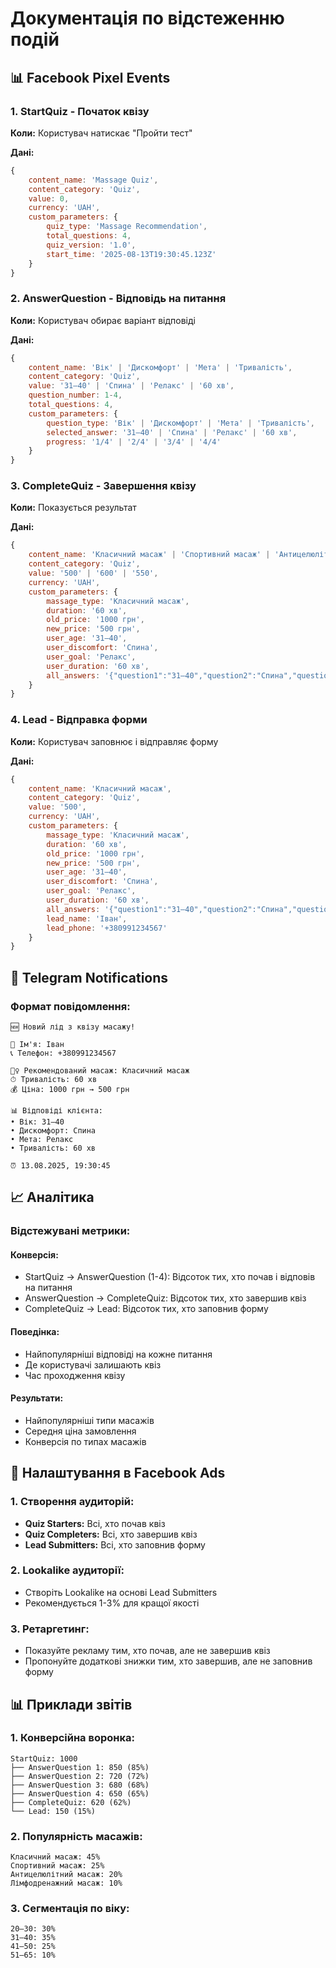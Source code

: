 # Документація по відстеженню подій

## 📊 Facebook Pixel Events

### 1. StartQuiz - Початок квізу
**Коли:** Користувач натискає "Пройти тест"

**Дані:**
```javascript
{
    content_name: 'Massage Quiz',
    content_category: 'Quiz',
    value: 0,
    currency: 'UAH',
    custom_parameters: {
        quiz_type: 'Massage Recommendation',
        total_questions: 4,
        quiz_version: '1.0',
        start_time: '2025-08-13T19:30:45.123Z'
    }
}
```

### 2. AnswerQuestion - Відповідь на питання
**Коли:** Користувач обирає варіант відповіді

**Дані:**
```javascript
{
    content_name: 'Вік' | 'Дискомфорт' | 'Мета' | 'Тривалість',
    content_category: 'Quiz',
    value: '31–40' | 'Спина' | 'Релакс' | '60 хв',
    question_number: 1-4,
    total_questions: 4,
    custom_parameters: {
        question_type: 'Вік' | 'Дискомфорт' | 'Мета' | 'Тривалість',
        selected_answer: '31–40' | 'Спина' | 'Релакс' | '60 хв',
        progress: '1/4' | '2/4' | '3/4' | '4/4'
    }
}
```

### 3. CompleteQuiz - Завершення квізу
**Коли:** Показується результат

**Дані:**
```javascript
{
    content_name: 'Класичний масаж' | 'Спортивний масаж' | 'Антицелюлітний масаж' | 'Лімфодренажний масаж',
    content_category: 'Quiz',
    value: '500' | '600' | '550',
    currency: 'UAH',
    custom_parameters: {
        massage_type: 'Класичний масаж',
        duration: '60 хв',
        old_price: '1000 грн',
        new_price: '500 грн',
        user_age: '31–40',
        user_discomfort: 'Спина',
        user_goal: 'Релакс',
        user_duration: '60 хв',
        all_answers: '{"question1":"31–40","question2":"Спина","question3":"Релакс","question4":"60 хв"}'
    }
}
```

### 4. Lead - Відправка форми
**Коли:** Користувач заповнює і відправляє форму

**Дані:**
```javascript
{
    content_name: 'Класичний масаж',
    content_category: 'Quiz',
    value: '500',
    currency: 'UAH',
    custom_parameters: {
        massage_type: 'Класичний масаж',
        duration: '60 хв',
        old_price: '1000 грн',
        new_price: '500 грн',
        user_age: '31–40',
        user_discomfort: 'Спина',
        user_goal: 'Релакс',
        user_duration: '60 хв',
        all_answers: '{"question1":"31–40","question2":"Спина","question3":"Релакс","question4":"60 хв"}',
        lead_name: 'Іван',
        lead_phone: '+380991234567'
    }
}
```

## 📱 Telegram Notifications

### Формат повідомлення:
```
🆕 Новий лід з квізу масажу!

👤 Ім'я: Іван
📞 Телефон: +380991234567

💆‍♀️ Рекомендований масаж: Класичний масаж
⏱ Тривалість: 60 хв
💰 Ціна: 1000 грн → 500 грн

📊 Відповіді клієнта:
• Вік: 31–40
• Дискомфорт: Спина
• Мета: Релакс
• Тривалість: 60 хв

⏰ 13.08.2025, 19:30:45
```

## 📈 Аналітика

### Відстежувані метрики:

#### **Конверсія:**
- StartQuiz → AnswerQuestion (1-4): Відсоток тих, хто почав і відповів на питання
- AnswerQuestion → CompleteQuiz: Відсоток тих, хто завершив квіз
- CompleteQuiz → Lead: Відсоток тих, хто заповнив форму

#### **Поведінка:**
- Найпопулярніші відповіді на кожне питання
- Де користувачі залишають квіз
- Час проходження квізу

#### **Результати:**
- Найпопулярніші типи масажів
- Середня ціна замовлення
- Конверсія по типах масажів

## 🔧 Налаштування в Facebook Ads

### 1. Створення аудиторій:
- **Quiz Starters:** Всі, хто почав квіз
- **Quiz Completers:** Всі, хто завершив квіз
- **Lead Submitters:** Всі, хто заповнив форму

### 2. Lookalike аудиторії:
- Створіть Lookalike на основі Lead Submitters
- Рекомендується 1-3% для кращої якості

### 3. Ретаргетинг:
- Показуйте рекламу тим, хто почав, але не завершив квіз
- Пропонуйте додаткові знижки тим, хто завершив, але не заповнив форму

## 📊 Приклади звітів

### 1. Конверсійна воронка:
```
StartQuiz: 1000
├── AnswerQuestion 1: 850 (85%)
├── AnswerQuestion 2: 720 (72%)
├── AnswerQuestion 3: 680 (68%)
├── AnswerQuestion 4: 650 (65%)
├── CompleteQuiz: 620 (62%)
└── Lead: 150 (15%)
```

### 2. Популярність масажів:
```
Класичний масаж: 45%
Спортивний масаж: 25%
Антицелюлітний масаж: 20%
Лімфодренажний масаж: 10%
```

### 3. Сегментація по віку:
```
20–30: 30%
31–40: 35%
41–50: 25%
51–65: 10%
```
